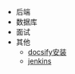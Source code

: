 <!--侧边栏-->

* 后端
* 数据库
* 面试
* 其他
    * [docsify安装](zh-cn/docsify安装.md)
    * [jenkins](zh-cn/jenkins.md)